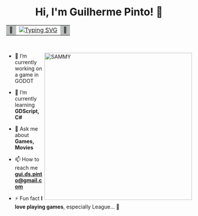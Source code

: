 <h1 align="center">Hi, I'm Guilherme Pinto! 🫡</h1>
<div align="center">
    <table>
    <tr>
        <td style="background-color: #b9bdba;">👾</td>
        <td align="center">
        <a href="https://git.io/typing-svg">
            <img src="https://readme-typing-svg.demolab.com?font=Silkscreen&size=26&duration=3500&pause=500&color=028451&center=true&vCenter=true&width=600&height=100&lines=+Informatics+Engineering+Student;An+aspiring+game+developer;A+frontend+enthusiast" alt="Typing SVG" />
        </a>
        </td>
        <td style="background-color: #b9bdba;">👾</td>
    </tr>
    </table>
</div>

<p>&nbsp;</p>

<img align="right" alt="SAMMY" width="400" src="https://media.giphy.com/media/xkYkgcptz3OmI/giphy.gif?cid=790b7611onhgzz8tmktepieb0jv8koz2q7iq2hq066hll6sj&ep=v1_gifs_search&rid=giphy.gif&ct=g">

- 🔭 I’m currently working on a game in GODOT

- 🌱 I’m currently learning **GDScript, C#**

- 💬 Ask me about **Games, Movies**

- 📫 How to reach me **gui.ds.pinto@gmail.com**

- ⚡ Fun fact **I love playing games**, especially League... 🫥
 